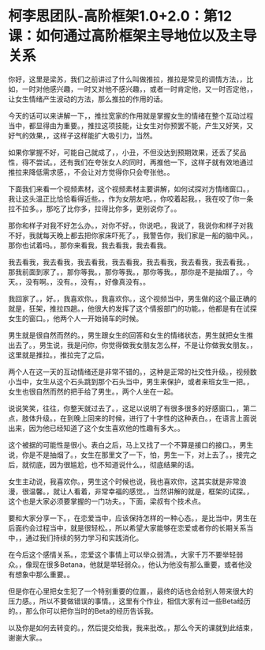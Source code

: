 # 柯李思团队-高阶框架1.0+2.0：第12课：如何通过高阶框架主导地位以及主导关系

你好，这里是梁苏，我们之前讲过了什么叫做推拉，推拉是常见的调情方法，，比如，一时对他感兴趣，一时又对他不感兴趣，，或者一时肯定他，又一时否定他，，让女生情绪产生波动的方法，那么推拉的作用的话。

今天的话可以来讲解一下，，推拉宽家的作用就是掌握女生的情绪在整个互动过程当中，都显得由为重要。，推拉这项技能，让女生对你预罢不能，产生又好笑，又好气的效果，，这样子这样能扩大吸引力，当然。

如果你掌握不好，可能自己就成了，，小丑，不但没达到预期效果，还丢了奖品性，得不尝试。，还有我们在夸张女人的同时，再推他一下，这样子就有效地通过推拉来降低需求感，，不会让对方觉得你只会夸张他。。

下面我们来看一个视频素材，这个视频素材主要讲解，如何试探对方情绪窗口。，我让这头温正比恰恰看得近些。，作为女朋友吧。，你咬着起我。，我在咬了你一条拉不拉多。，那吃了比你多，拉得比你多，更别说你了。。

那你和样子对我不好怎么办。，对你不好。，你说吧。，我说了，我说你和样子对我不好，我就每天晚上都去把你家床吓死了。，我警告你，我们家是一船的脑中风。，那你也试着吗。，那你来看我，我去看我，我去看我。

我去看我，我去看我，我去看我，我去看我，我去看我，我去看我，我去看我。，那我前面到家了。，那你等我。，那你等我。，那你等我。，那你是不是抽烟了。，今天。，没有啊。，没有。，没有。，好像真没有。。

我回家了。，好。，我喜欢你。，我喜欢你。，这个视频当中，男生做的这个最正确的就是，狂架，推拉四趟。，他很大的发挥了这个情报部门的功能。，他都是有在试探女生的窗口。，他两个人一开始骑车的时候。

男生就是很自然而然的。，男生跟女生的回答和女生的情绪状态，男生就把女生推出去了。，男生说，我是问你，你觉得做我女朋友怎么样，不是让你做我女朋友。，这里就是推拉。，推拉完了之后。

两个人在这一天的互动情绪还是非常不错的。，这种是正常的社交性升级。，视频数小当中，女生从这个石头跳到那个石头当中，男生来保护，或者来班女生一把。，女生也很自然而然的把手给了男生。，两个人坐在一起。

说说笑笑，往往，你整天就过去了。，这足以说明了有很多很多的好感窗口。，第二点，肢体升级。，在到晚上回来的时候，进行了十字性的这种表白。，在语言上面说出来，因为他已经知道了这个女生喜欢他的性趣有多大。。

这个被据的可能性是很小。表白之后，马上又找了一个不算是接口的接口。，男生说，你是不是抽烟了。，女生在那里文了一下，怕，男生一下，对上去了。，接完之后，就彻底，因为很尴尬，也不知道说什么。，彻底结果的话。

女生主动说，我喜欢你。，男生这个时候也说，我也喜欢你，这其实就是非常浪漫，很温馨。，就让人看着，非常幸福的感觉。，当然讲解的就是，框架的试探。，这个也是大家必须要掌握的一门功夫。，下面，梁叔有个技术点。

要和大家分享一下。，在恋爱当中，应该保持怎样的一种心态。，是比当中，男生在后面约会过程当中，就是很轻松。，所以希望大家能够在恋爱或者你的长期关系当中，，通过我们持续的努力学习和实践消化。

在今后这个感情关系。，恋爱这个事情上可以举众弱清。，大家千万不要举轻弱众。，像现在很多Betana，他就是举轻弱众。，他认为他没有那么重要，或者他没有想象中那么重要。。

但是你在心里把女生犯了一个特别重要的位置，，最终的话也会给别人带来很大的压力感。，所以不要做错误的事情。，这里有个作业，相信大家有过一些Beta经历的。，那么你可以把你当时的Beta的经历告诉我。

以及你是如何去转变的。，然后提交给我，我来批改。，那么今天的课就到此结束，谢谢大家。。